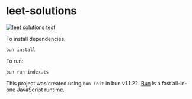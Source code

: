 # leet-solutions

[![leet solutions test](https://github.com/marcibaumel/leet-solutions/actions/workflows/tests.yml/badge.svg)](https://github.com/marcibaumel/leet-solutions/actions/workflows/tests.yml)

To install dependencies:

```bash
bun install
```

To run:

```bash
bun run index.ts
```

This project was created using `bun init` in bun v1.1.22. [Bun](https://bun.sh) is a fast all-in-one JavaScript runtime.
